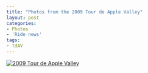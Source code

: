 ```yaml
---
title: "Photos from the 2009 Tour de Apple Valley"
layout: post
categories:
- Photos
- 'Ride news'
tags:
- TdAV
---
```


[![2009 Tour de Apple Valley](https://farm6.staticflickr.com/5326/8928980609_e584d54693_z.jpg)](https://www.flickr.com/photos/15848140@N02/albums/72157633887721908 "2009 Tour de Apple Valley")<script async="" charset="utf-8" src="//embedr.flickr.com/assets/client-code.js"></script>